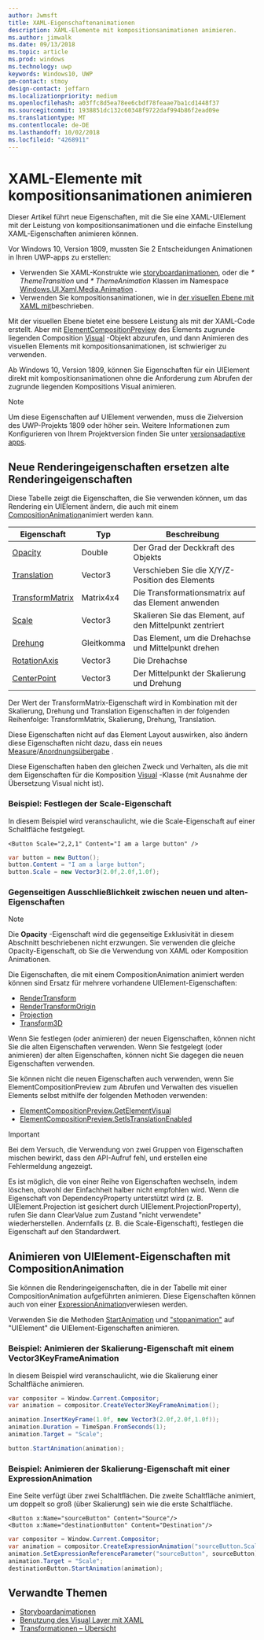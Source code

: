 ```yaml
---
author: Jwmsft
title: XAML-Eigenschaftenanimationen
description: XAML-Elemente mit kompositionsanimationen animieren.
ms.author: jimwalk
ms.date: 09/13/2018
ms.topic: article
ms.prod: windows
ms.technology: uwp
keywords: Windows10, UWP
pm-contact: stmoy
design-contact: jeffarn
ms.localizationpriority: medium
ms.openlocfilehash: a03ffc8d5ea78ee6cbdf78feaae7ba1cd1448f37
ms.sourcegitcommit: 1938851dc132c60348f9722daf994b86f2ead09e
ms.translationtype: MT
ms.contentlocale: de-DE
ms.lasthandoff: 10/02/2018
ms.locfileid: "4268911"
---
```

# <a name="animating-xaml-elements-with-composition-animations"></a>XAML-Elemente mit kompositionsanimationen animieren

Dieser Artikel führt neue Eigenschaften, mit die Sie eine XAML-UIElement mit der Leistung von kompositionsanimationen und die einfache Einstellung XAML-Eigenschaften animieren können.

Vor Windows 10, Version 1809, mussten Sie 2 Entscheidungen Animationen in Ihren UWP-apps zu erstellen:

- Verwenden Sie XAML-Konstrukte wie [storyboardanimationen](storyboarded-animations.md), oder die _* ThemeTransition_ und _* ThemeAnimation_ Klassen im Namespace [Windows.UI.Xaml.Media.Animation](/uwp/api/windows.ui.xaml.media.animation) .
- Verwenden Sie kompositionsanimationen, wie in [der visuellen Ebene mit XAML mit](../../composition/using-the-visual-layer-with-xaml.md)beschrieben.

Mit der visuellen Ebene bietet eine bessere Leistung als mit der XAML-Code erstellt. Aber mit [ElementCompositionPreview](/uwp/api/Windows.UI.Xaml.Hosting.ElementCompositionPreview) des Elements zugrunde liegenden Composition [Visual](/uwp/api/windows.ui.composition.visual) -Objekt abzurufen, und dann Animieren des visuellen Elements mit kompositionsanimationen, ist schwieriger zu verwenden.

Ab Windows 10, Version 1809, können Sie Eigenschaften für ein UIElement direkt mit kompositionsanimationen ohne die Anforderung zum Abrufen der zugrunde liegenden Kompositions Visual animieren.

> [!NOTE]
> Um diese Eigenschaften auf UIElement verwenden, muss die Zielversion des UWP-Projekts 1809 oder höher sein. Weitere Informationen zum Konfigurieren von Ihrem Projektversion finden Sie unter [versionsadaptive apps](../../debug-test-perf/version-adaptive-apps.md).

## <a name="new-rendering-properties-replace-old-rendering-properties"></a>Neue Renderingeigenschaften ersetzen alte Renderingeigenschaften

Diese Tabelle zeigt die Eigenschaften, die Sie verwenden können, um das Rendering ein UIElement ändern, die auch mit einem [CompositionAnimation](/uwp/api/windows.ui.composition.compositionanimation)animiert werden kann.

| Eigenschaft | Typ | Beschreibung |
| -- | -- | -- |
| [Opacity](/uwp/api/windows.ui.xaml.uielement.opacity) | Double | Der Grad der Deckkraft des Objekts |
| [Translation](/uwp/api/windows.ui.xaml.uielement.translation) | Vector3 | Verschieben Sie die X/Y/Z-Position des Elements |
| [TransformMatrix](/uwp/api/windows.ui.xaml.uielement.transformmatrix) | Matrix4x4 | Die Transformationsmatrix auf das Element anwenden |
| [Scale](/uwp/api/windows.ui.xaml.uielement.scale) | Vector3 | Skalieren Sie das Element, auf den Mittelpunkt zentriert |
| [Drehung](/uwp/api/windows.ui.xaml.uielement.rotation) | Gleitkomma | Das Element, um die Drehachse und Mittelpunkt drehen |
| [RotationAxis](/uwp/api/windows.ui.xaml.uielement.rotationaxis) | Vector3 | Die Drehachse |
| [CenterPoint](/uwp/api/windows.ui.xaml.uielement.centerpoint) | Vector3 | Der Mittelpunkt der Skalierung und Drehung |

Der Wert der TransformMatrix-Eigenschaft wird in Kombination mit der Skalierung, Drehung und Translation Eigenschaften in der folgenden Reihenfolge: TransformMatrix, Skalierung, Drehung, Translation.

Diese Eigenschaften nicht auf das Element Layout auswirken, also ändern diese Eigenschaften nicht dazu, dass ein neues [Measure](/uwp/api/windows.ui.xaml.uielement.measure)/[Anordnungsübergabe](/uwp/api/windows.ui.xaml.uielement.arrange) .

Diese Eigenschaften haben den gleichen Zweck und Verhalten, als die mit dem Eigenschaften für die Komposition [Visual](/uwp/api/windows.ui.composition.visual) -Klasse (mit Ausnahme der Übersetzung Visual nicht ist).

### <a name="example-setting-the-scale-property"></a>Beispiel: Festlegen der Scale-Eigenschaft

In diesem Beispiel wird veranschaulicht, wie die Scale-Eigenschaft auf einer Schaltfläche festgelegt.

```xaml
<Button Scale="2,2,1" Content="I am a large button" />
```

```csharp
var button = new Button();
button.Content = "I am a large button";
button.Scale = new Vector3(2.0f,2.0f,1.0f);
```

### <a name="mutual-exclusivity-between-new-and-old-properties"></a>Gegenseitigen Ausschließlichkeit zwischen neuen und alten-Eigenschaften

> [!NOTE]
> Die **Opacity** -Eigenschaft wird die gegenseitige Exklusivität in diesem Abschnitt beschriebenen nicht erzwungen. Sie verwenden die gleiche Opacity-Eigenschaft, ob Sie die Verwendung von XAML oder Komposition Animationen.

Die Eigenschaften, die mit einem CompositionAnimation animiert werden können sind Ersatz für mehrere vorhandene UIElement-Eigenschaften:

- [RenderTransform](/uwp/api/windows.ui.xaml.uielement.rendertransform)
- [RenderTransformOrigin](/uwp/api/windows.ui.xaml.uielement.rendertransformorigin)
- [Projection](/uwp/api/windows.ui.xaml.uielement.projection)
- [Transform3D](/uwp/api/windows.ui.xaml.uielement.transform3d)

Wenn Sie festlegen (oder animieren) der neuen Eigenschaften, können nicht Sie die alten Eigenschaften verwenden. Wenn Sie festgelegt (oder animieren) der alten Eigenschaften, können nicht Sie dagegen die neuen Eigenschaften verwenden.

Sie können nicht die neuen Eigenschaften auch verwenden, wenn Sie ElementCompositionPreview zum Abrufen und Verwalten des visuellen Elements selbst mithilfe der folgenden Methoden verwenden:

- [ElementCompositionPreview.GetElementVisual](/uwp/api/windows.ui.xaml.hosting.elementcompositionpreview.getelementvisual)
- [ElementCompositionPreview.SetIsTranslationEnabled](/uwp/api/windows.ui.xaml.hosting.elementcompositionpreview.setistranslationenabled)

> [!IMPORTANT]
> Bei dem Versuch, die Verwendung von zwei Gruppen von Eigenschaften mischen bewirkt, dass den API-Aufruf fehl, und erstellen eine Fehlermeldung angezeigt.

Es ist möglich, die von einer Reihe von Eigenschaften wechseln, indem löschen, obwohl der Einfachheit halber nicht empfohlen wird. Wenn die Eigenschaft von DependencyProperty unterstützt wird (z. B. UIElement.Projection ist gesichert durch UIElement.ProjectionProperty), rufen Sie dann ClearValue zum Zustand "nicht verwendete" wiederherstellen. Andernfalls (z. B. die Scale-Eigenschaft), festlegen die Eigenschaft auf den Standardwert.

## <a name="animating-uielement-properties-with-compositionanimation"></a>Animieren von UIElement-Eigenschaften mit CompositionAnimation

Sie können die Renderingeigenschaften, die in der Tabelle mit einer CompositionAnimation aufgeführten animieren. Diese Eigenschaften können auch von einer [ExpressionAnimation](/uwp/api/windows.ui.composition.expressionanimation)verwiesen werden.

Verwenden Sie die Methoden [StartAnimation](/uwp/api/windows.ui.xaml.uielement.startanimation) und ["stopanimation"](/uwp/api/windows.ui.xaml.uielement.stopanimation) auf "UIElement" die UIElement-Eigenschaften animieren.

### <a name="example-animating-the-scale-property-with-a-vector3keyframeanimation"></a>Beispiel: Animieren der Skalierung-Eigenschaft mit einem Vector3KeyFrameAnimation

In diesem Beispiel wird veranschaulicht, wie die Skalierung einer Schaltfläche animieren.

```csharp
var compositor = Window.Current.Compositor;
var animation = compositor.CreateVector3KeyFrameAnimation();

animation.InsertKeyFrame(1.0f, new Vector3(2.0f,2.0f,1.0f));
animation.Duration = TimeSpan.FromSeconds(1);
animation.Target = "Scale";

button.StartAnimation(animation);
```

### <a name="example-animating-the-scale-property-with-an-expressionanimation"></a>Beispiel: Animieren der Skalierung-Eigenschaft mit einer ExpressionAnimation

Eine Seite verfügt über zwei Schaltflächen. Die zweite Schaltfläche animiert, um doppelt so groß (über Skalierung) sein wie die erste Schaltfläche.

```xaml
<Button x:Name="sourceButton" Content="Source"/>
<Button x:Name="destinationButton" Content="Destination"/>
```

```csharp
var compositor = Window.Current.Compositor;
var animation = compositor.CreateExpressionAnimation("sourceButton.Scale*2");
animation.SetExpressionReferenceParameter("sourceButton", sourceButton);
animation.Target = "Scale";
destinationButton.StartAnimation(animation);
```

## <a name="related-topics"></a>Verwandte Themen

- [Storyboardanimationen](storyboarded-animations.md)
- [Benutzung des Visual Layer mit XAML](../../composition/using-the-visual-layer-with-xaml.md)
- [Transformationen – Übersicht](../layout/transforms.md)